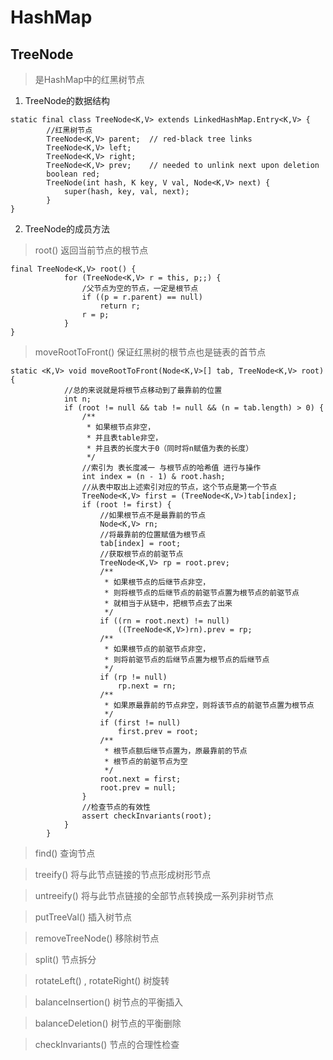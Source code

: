 # HashMap

## TreeNode


> 是HashMap中的红黑树节点

1. TreeNode的数据结构
```
static final class TreeNode<K,V> extends LinkedHashMap.Entry<K,V> {
        //红黑树节点
        TreeNode<K,V> parent;  // red-black tree links
        TreeNode<K,V> left;
        TreeNode<K,V> right;
        TreeNode<K,V> prev;    // needed to unlink next upon deletion
        boolean red;
        TreeNode(int hash, K key, V val, Node<K,V> next) {
            super(hash, key, val, next);
        }
}
```
2. TreeNode的成员方法

> root() 返回当前节点的根节点

```
final TreeNode<K,V> root() {
            for (TreeNode<K,V> r = this, p;;) {
                /父节点为空的节点，一定是根节点
                if ((p = r.parent) == null)
                    return r;
                r = p;
            }
}
```
> moveRootToFront() 保证红黑树的根节点也是链表的首节点
```
static <K,V> void moveRootToFront(Node<K,V>[] tab, TreeNode<K,V> root) {
            //总的来说就是将根节点移动到了最靠前的位置
            int n;
            if (root != null && tab != null && (n = tab.length) > 0) {
                /**
                 * 如果根节点非空，
                 * 并且表table非空，
                 * 并且表的长度大于0（同时将n赋值为表的长度）
                 */
                //索引为 表长度减一 与根节点的哈希值 进行与操作
                int index = (n - 1) & root.hash;
                //从表中取出上述索引对应的节点，这个节点是第一个节点
                TreeNode<K,V> first = (TreeNode<K,V>)tab[index];
                if (root != first) {
                    //如果根节点不是最靠前的节点
                    Node<K,V> rn;
                    //将最靠前的位置赋值为根节点
                    tab[index] = root;
                    //获取根节点的前驱节点
                    TreeNode<K,V> rp = root.prev;
                    /**
                     * 如果根节点的后继节点非空，
                     * 则将根节点的后继节点的前驱节点置为根节点的前驱节点
                     * 就相当于从链中，把根节点去了出来
                     */
                    if ((rn = root.next) != null)
                        ((TreeNode<K,V>)rn).prev = rp;
                    /**
                     * 如果根节点的前驱节点非空，
                     * 则将前驱节点的后继节点置为根节点的后继节点
                     */
                    if (rp != null)
                        rp.next = rn;
                    /**
                     * 如果原最靠前的节点非空，则将该节点的前驱节点置为根节点
                     */
                    if (first != null)
                        first.prev = root;
                    /**
                     * 根节点额后继节点置为，原最靠前的节点
                     * 根节点的前驱节点为空
                     */
                    root.next = first;
                    root.prev = null;
                }
                //检查节点的有效性
                assert checkInvariants(root);
            }
        }
```

> find() 查询节点

> treeify() 将与此节点链接的节点形成树形节点

> untreeify() 将与此节点链接的全部节点转换成一系列非树节点

> putTreeVal() 插入树节点

> removeTreeNode() 移除树节点

> split() 节点拆分

> rotateLeft() , rotateRight() 树旋转

> balanceInsertion() 树节点的平衡插入

> balanceDeletion() 树节点的平衡删除

> checkInvariants() 节点的合理性检查